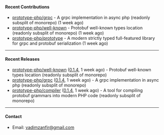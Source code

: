 #### Recent Contributions

- [prototype-php/grpc](https://github.com/prototype-php/grpc) - A grpc implementation in async php (readonly subsplit of monorepo)  (1 week ago)
- [prototype-php/well-known](https://github.com/prototype-php/well-known) - Protobuf well-known types location (readonly subsplit of monorepo) (1 week ago)
- [prototype-php/prototype](https://github.com/prototype-php/prototype) - A modern strictly typed full-featured library for grpc and protobuf serialization (1 week ago)

---

#### Recent Releases

- [prototype-php/well-known](https://github.com/prototype-php/well-known) ([0.1.4](https://github.com/prototype-php/well-known/releases/tag/0.1.4), 1 week ago) - Protobuf well-known types location (readonly subsplit of monorepo)
- [prototype-php/grpc](https://github.com/prototype-php/grpc) ([0.1.4](https://github.com/prototype-php/grpc/releases/tag/0.1.4), 1 week ago) - A grpc implementation in async php (readonly subsplit of monorepo) 
- [prototype-php/compiler](https://github.com/prototype-php/compiler) ([0.1.4](https://github.com/prototype-php/compiler/releases/tag/0.1.4), 1 week ago) - A tool for compiling protobuf grammars into modern PHP code (readonly subsplit of monorepo)

---

#### Contact

- Email: [vadimzanfir@gmail.com](mailto://vadimzanfir@gmail.com)
